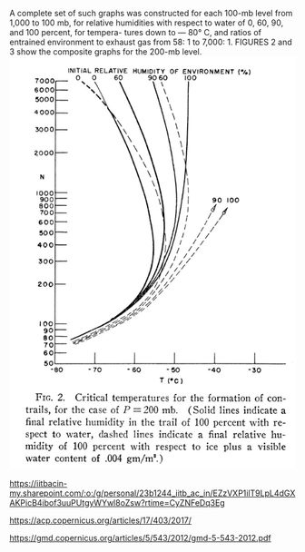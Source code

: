 A complete set of such graphs was
constructed for each 100-mb level from 1,000 to
100 mb, for relative humidities with respect to
water of 0, 60, 90, and 100 percent, for tempera-
tures down to — 80° C, and ratios of entrained
environment to exhaust gas from 58: 1 to 7,000: 1.
FIGURES 2 and 3 show the composite graphs for
the 200-mb level.![Graph](image.png)

https://iitbacin-my.sharepoint.com/:o:/g/personal/23b1244_iitb_ac_in/EZzVXP1ilT9LpL4dGXAKPicB4ibof3uuPUtgyWYwl8oZsw?rtime=CyZNFeDq3Eg

https://acp.copernicus.org/articles/17/403/2017/

https://gmd.copernicus.org/articles/5/543/2012/gmd-5-543-2012.pdf